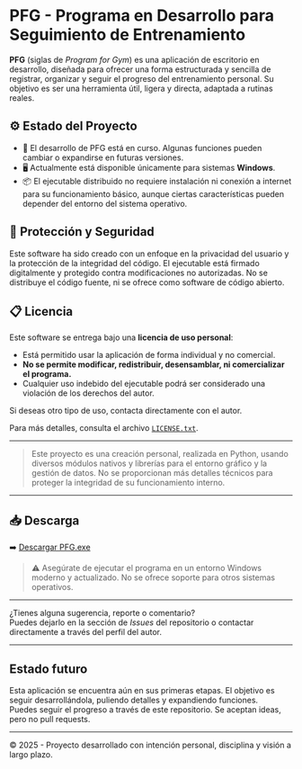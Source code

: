 # PFG - Programa en Desarrollo para Seguimiento de Entrenamiento

**PFG** (siglas de *Program for Gym*) es una aplicación de escritorio en desarrollo, diseñada para ofrecer una forma estructurada y sencilla de registrar, organizar y seguir el progreso del entrenamiento personal. Su objetivo es ser una herramienta útil, ligera y directa, adaptada a rutinas reales.

## ⚙️ Estado del Proyecto

- 🚧 El desarrollo de PFG está en curso. Algunas funciones pueden cambiar o expandirse en futuras versiones.
- 🖥️ Actualmente está disponible únicamente para sistemas **Windows**.
- 📦 El ejecutable distribuido no requiere instalación ni conexión a internet para su funcionamiento básico, aunque ciertas características pueden depender del entorno del sistema operativo.

## 🔐 Protección y Seguridad

Este software ha sido creado con un enfoque en la privacidad del usuario y la protección de la integridad del código. El ejecutable está firmado digitalmente y protegido contra modificaciones no autorizadas. No se distribuye el código fuente, ni se ofrece como software de código abierto.

## 📋 Licencia

Este software se entrega bajo una **licencia de uso personal**:

- Está permitido usar la aplicación de forma individual y no comercial.
- **No se permite modificar, redistribuir, desensamblar, ni comercializar el programa.**
- Cualquier uso indebido del ejecutable podrá ser considerado una violación de los derechos del autor.

Si deseas otro tipo de uso, contacta directamente con el autor.

Para más detalles, consulta el archivo [`LICENSE.txt`](./LICENSE.txt).

---

> Este proyecto es una creación personal, realizada en Python, usando diversos módulos nativos y librerías para el entorno gráfico y la gestión de datos. No se proporcionan más detalles técnicos para proteger la integridad de su funcionamiento interno.

---

## 📥 Descarga

➡️ [Descargar PFG.exe](https://github.com/SinReply/PFG-ProgramForGym/releases/download/v0.0.1/PFG.exe)

> ⚠️ Asegúrate de ejecutar el programa en un entorno Windows moderno y actualizado. No se ofrece soporte para otros sistemas operativos.

---

¿Tienes alguna sugerencia, reporte o comentario?  
Puedes dejarlo en la sección de *Issues* del repositorio o contactar directamente a través del perfil del autor.


---

## Estado futuro

Esta aplicación se encuentra aún en sus primeras etapas. El objetivo es seguir desarrollándola, puliendo detalles y expandiendo funciones.  
Puedes seguir el progreso a través de este repositorio. Se aceptan ideas, pero no pull requests.

---

© 2025 - Proyecto desarrollado con intención personal, disciplina y visión a largo plazo.
